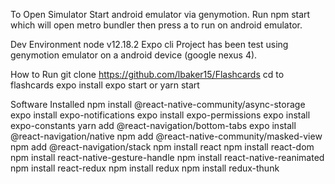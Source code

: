 To Open Simulator
Start android emulator via genymotion. Run npm start which will open metro bundler then press a to run on android emulator.

Dev Environment
node v12.18.2
Expo cli
Project has been test using genymotion emulator on a android device (google nexus 4).

How to Run
git clone https://github.com/lbaker15/Flashcards
cd to flashcards
expo install
expo start or yarn start

Software Installed
npm install @react-native-community/async-storage
expo install expo-notifications
expo install expo-permissions
expo install expo-constants
yarn add @react-navigation/bottom-tabs
expo install @react-navigation/native
npm add @react-native-community/masked-view
npm add @react-navigation/stack
npm install react
npm install react-dom
npm install react-native-gesture-handle
npm install react-native-reanimated
npm install react-redux
npm install redux
npm install redux-thunk

